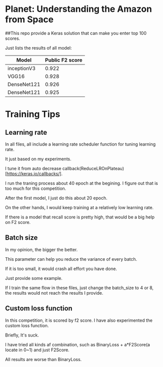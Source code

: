 # Planet: Understanding the Amazon from Space

##This repo provide a Keras solution that can make you enter top 100 scores.

Just lists the results of all model:

Model | Public F2 score
------|-----------------|
inceptionV3 | 0.922
VGG16 | 0.928
DenseNet121 | 0.926
DenseNet121 | 0.925


# Training Tips

## Learning rate
In all files, all include a learning rate scheduler function for tuning learning rate.

It just based on my experiments.

I tune it from auto decrease callback(ReduceLROnPlateau)[https://keras.io/callbacks/].

I run the traning process about 40 epoch at the begining. I figure out that is too much for this competition.

After the first model, I just do this about 20 epoch.

On the other hands, I would keep training at a relatively low learning rate.

If there is a model that recall score is pretty high, that would be a big help on F2 score.


## Batch size
In my opinion, the bigger the better.

This parameter can help you reduce the variance of every batch.

If it is too small, it would crash all effort you have done.

Just provide some example.

If I train the same flow in these files, just change the batch_size to 4 or 8, the results would not reach the results I provide.


## Custom loss function
In this competition, it is scored by f2 score. I have also experimented the custom loss function.

Briefly, It's suck.

I have tried all kinds af combination, such as BinaryLoss + a\*F2Score(a locate in 0~1) and just F2Score.

All results are worse than BinaryLoss.
